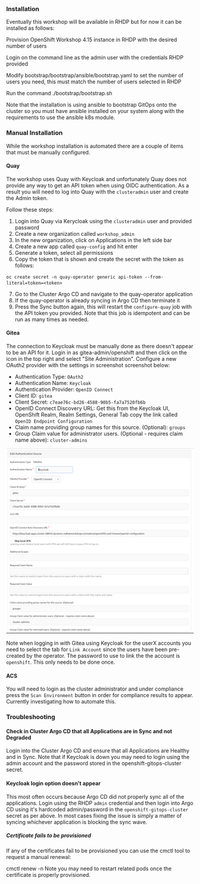 ### Installation

Eventually this workshop will be available in RHDP but for now it can be installed as follows:

Provision OpenShift Workshop 4.15 instance in RHDP with the desired number of users

Login on the command line as the admin user with the credentials RHDP provided

Modify bootstrap/bootstrap/ansible/bootstrap.yaml to set the number of users you need, this must match the number of users selected in RHDP

Run the command ./bootstrap/bootstrap.sh

Note that the installation is using ansible to bootstrap GitOps onto the cluster so you must have ansible installed on your system along with the requirements to use the ansible k8s module.

### Manual Installation

While the workshop installation is automated there are a couple of items that must be manually configured.

#### Quay

The workshop uses Quay with Keycloak and unfortunately Quay does not provide any way to get an API token when using OIDC authentication. As a result
you will need to log into Quay with the `clusteradmin` user and create the Admin token.

Follow these steps:

1. Login into Quay via Kerycloak using the `clusteradmin` user and provided password
2. Create a new organization called `workshop_admin`
3. In the new organization, click on Applications in the left side bar
4. Create a new app called `quay-config` and hit enter
5. Generate a token, select all permissions
6. Copy the token that is shown and create the secret with the token as follows:

```
oc create secret -n quay-operator generic api-token --from-literal=token=<token>
```

7. Go to the Cluster Argo CD and navigate to the quay-operator application
8. If the quay-operator is already syncing in Argo CD then terminate it
9. Press the Sync button again, this will restart the `configure-quay` job with the API token you provided. Note that this job is idempotent and can be run as many times as needed.

#### Gitea

The connection to Keycloak must be manually done as there doesn't appear to be an API for it. Login in as gitea-admin/openshift and then click on the icon in the
top right and select "Site Administration". Configure a new OAuth2 provider with the settings in screenshot screenshot below:

* Authentication Type: `OAuth2`
* Authentication Name: `Keycloak`
* Authentication Provider: `OpenID Connect`
* Client ID: `gitea`
* Client Secret: `c7eae76c-bd26-4588-90b5-fa7a7520fb6b`
* OpenID Connect Discovery URL: Get this from the Keycloak UI, OpenShift Realm, Realm Settings, General Tab copy the link called `OpenID Endpoint Configuration`
* Claim name providing group names for this source. (Optional): `groups`
* Group Claim value for administrator users. (Optional - requires claim name above): `cluster-admins`

![alt text](https://raw.githubusercontent.com/AdvancedDevSecOpsWorkshop/bootstrap/main/docs/img/gitea-keycloak.png)

Note when logging in with Gitea using Keycloak for the userX accounts you need to select the tab for `Link Account` since the users have been pre-created by the operator. The password to use to link the the account is `openshift`. This only needs to be done once.

#### ACS

You will need to login as the cluster administrator and under compliance press the `Scan Environment` button in order for compliance results to appear. Currently investigating how to automate this.

### Troubleshooting
#### Check in Cluster Argo CD that all Applications are in Sync and not Degraded
Login into the Cluster Argo CD and ensure that all Applications are Healthy and in Sync. Note that if Keycloak is down you may need to login using the admin account and the password stored in the openshift-gitops-cluster secret.

#### Keycloak login option doesn't appear
This most often occurs because Argo CD did not properly sync all of the applications. Login using the RHDP `admin` credential and then login into Argo CD using it's hardcoded admin/password in the `openshift-gitops-cluster` secret
as per above. In most cases fixing the issue is simply a matter of syncing whichever application is blocking the sync wave.

##### Certificate fails to be provisioned
If any of the certificates fail to be provisioned you can use the cmctl tool to request a manual renewal:

cmctl renew <xxxxx> -n <namespace>
Note you may need to restart related pods once the certificate is properly provisioned.
